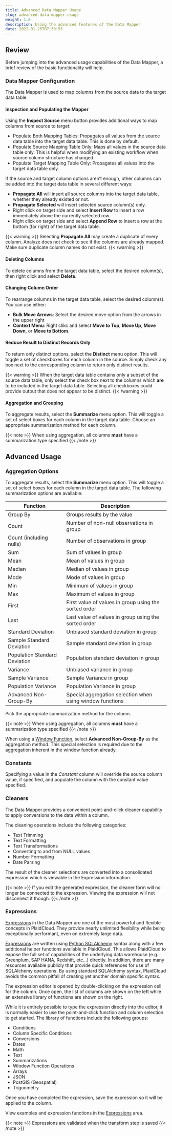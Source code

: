 ```yaml
---
title: Advanced Data Mapper Usage
slug: advanced-data-mapper-usage
weight: 1.0
description: Using the advanced features of the Data Mapper
date: 2022-01-25T07:39:53
---
```


## Review

Before jumping into the advanced usage capabilities of the Data Mapper, a brief review of the basic functionality will help.

### Data Mapper Configuration

The Data Mapper is used to map columns from the source data to the target data table.

#### Inspection and Populating the Mapper

Using the **Inspect Source** menu button provides additional ways to map columns from source to target:

* Populate Both Mapping Tables: Propagates all values from the source data table into the target data table. This is done by default.
* Populate Source Mapping Table Only: Maps all values in the source data table only. This is helpful when modifying an existing workflow when source column structure has changed.
* Populate Target Mapping Table Only: Propagates all values into the target data table only.

If the source and target column options aren’t enough, other columns can be added into the target data table in several different ways:

* **Propagate All** will insert all source columns into the target data table, whether they already existed or not.
* **Propagate Selected** will insert selected source column(s) only.
* Right click on target side and select **Insert Row** to insert a row immediately above the currently selected row.
* Right click on target side and select **Append Row** to insert a row at the bottom (far right) of the target data table.

{{< warning >}}
Selecting **Propagate All** may create a duplicate of every column. Analyze does not check to see if the columns are already mapped. Make sure duplicate column names do not exist.
{{< /warning >}}

#### Deleting Columns

To delete columns from the target data table, select the desired column(s), then right click and select **Delete**.

#### Changing Column Order

To rearrange columns in the target data table, select the desired column(s).  You can use either:
* **Bulk Move Arrows**: Select the desired move option from the arrows in the upper right
* **Context Menu**: Right clikc and select **Move to Top**, **Move Up**, **Move Down**, or **Move to Bottom**.

#### Reduce Result to Distinct Records Only

To return only distinct options, select the **Distinct** menu option. This will toggle a set of checkboxes for each column in the source. Simply check any box next to the corresponding column to return only distinct results.

{{< warning >}}
When the target data table contains only a subset of the source data table, only select the check box next to the columns which **are** to be included in the target data table. Selecting all checkboxes could provide output that does not appear to be distinct.
{{< /warning >}}

#### Aggregation and Grouping

To aggregate results, select the **Summarize** menu option. This will toggle a set of select boxes for each column in the target data table. Choose an appropriate summarization method for each column.

{{< note >}}
When using aggregation, all columns **must** have a summarization type specified
{{< /note >}}

## Advanced Usage

### Aggregation Options

To aggregate results, select the **Summarize** menu option. This will toggle a set of select boxes for each column in the target data table. The following summarization options are available:

| Function | Description |
|----------|-------------|
| Group By | Groups results by the value |
| Count | Number of non-null observations in group |
| Count (including nulls) | Number of observations in group |
| Sum | Sum of values in group |
| Mean | Mean of values in group |
| Median | Median of values in group |
| Mode | Mode of values in group |
| Min | Minimum of values in group |
| Max | Maximum of values in group |
| First | First value of values in group using the sorted order |
| Last | Last value of values in group using the sorted order |
| Standard Deviation | Unbiased standard deviation in group |
| Sample Standard Deviation | Sample standard deviation in group |
| Population Standard Deviation | Population standard deviation in group |
| Variance | Unbiased variance in group |
| Sample Variance | Sample Variance in group |
| Population Variance | Population Variance in group |
| Advanced Non-Group-By | Special aggregation selection when using window functions |


Pick the appropriate summarization method for the column.

{{< note >}}
When using aggregation, all columns **must** have a summarization type specified
{{< /note >}}

When using a [Window Function](/docs/workflow-steps/common/window-functions), select **Advanced Non-Group-By** as the aggregation method.  This special selection is required
due to the aggregation inherent in the window function already.

### Constants

Specifying a value in the *Constant* column will override the source column value, if specified, and populate the column with the constant value specified.

### Cleaners

The Data Mapper provides a convenient point-and-click cleaner capability to apply conversions to the data within a column.

The cleaning operations include the following categories:
 * Text Trimming
 * Text Formatting
 * Text Transformations
 * Converting to and from NULL values
 * Number Formatting
 * Date Parsing

The result of the cleaner selections are converted into a consolidated expression which is viewable in the Expression information.

{{< note >}}
If you edit the generated expression, the cleaner form will no longer be connected to the expression.  Viewing the expression will not disconnect it though.
{{< /note >}}

### Expressions

[Expressions](/docs/expressions) in the Data Mapper are one of the most powerful and flexible concepts in PlaidCloud.  They provide nearly unlimited flexibility while being exceptionally performant, even on extremely large data.

[Expressions](/docs/expressions) are written using [Python SQLAlchemy](https://www.sqlalchemy.org/) syntax along with a few additional helper functions available in PlaidCloud. 
This allows PlaidCloud to expose the full set of capabilities of the underlying data warehouse (e.g. Greenplum, SAP HANA, Redshift, etc...) directly.  In addition, there are many resources available publicly that provide quick
references for use of SQLAlchemy operations.  By using standard SQLAlchemy syntax, PlaidCloud avoids the common pitfall of creating yet another domain specific syntax.

The expression editor is opened by double-clicking on the expression cell for the column.  Once open, the list of columns are shown on the left while an extensive library of functions are shown on the right.

While it is entirely possible to type the expression directly into the editor, it is normally easier to use the point-and-click function and column selection to get started.  The library of functions include the following groups:

 * Conditions
 * Column Specific Conditions
 * Conversions
 * Dates
 * Math
 * Text
 * Summarizations
 * Window Function Operations
 * Arrays
 * JSON
 * PostGIS (Geospatial)
 * Trigonmetry

Once you have completed the expression, save the expression so it will be applied to the column.

View examples and expression functions in the [Expressions](/docs/expressions) area.

{{< note >}}
Expressions are validated when the transform step is saved
{{< /note >}}
